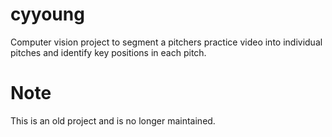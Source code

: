 # cyyoung
Computer vision project to segment a pitchers practice video into individual pitches and identify key positions in each pitch.

# Note
This is an old project and is no longer maintained.

